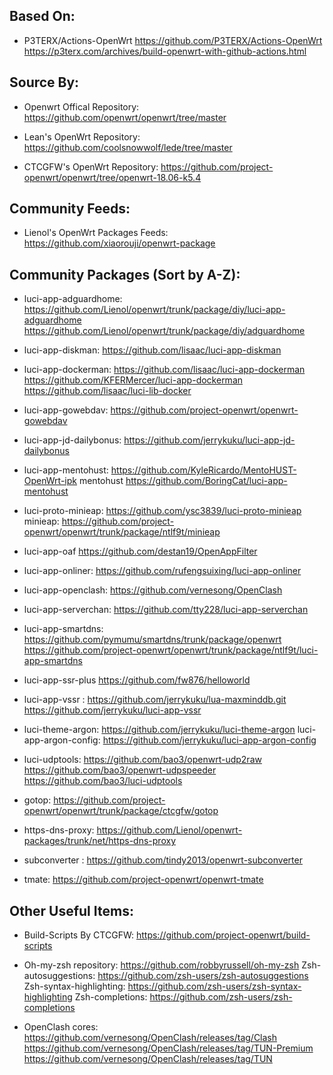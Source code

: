 ## Based On:

- P3TERX/Actions-OpenWrt
  https://github.com/P3TERX/Actions-OpenWrt
  https://p3terx.com/archives/build-openwrt-with-github-actions.html

## Source By:

- Openwrt Offical Repository:
  https://github.com/openwrt/openwrt/tree/master

- Lean's OpenWrt Repository:
  https://github.com/coolsnowwolf/lede/tree/master

- CTCGFW's OpenWrt Repository:
  https://github.com/project-openwrt/openwrt/tree/openwrt-18.06-k5.4

## Community Feeds:

- Lienol's OpenWrt Packages Feeds:
  https://github.com/xiaorouji/openwrt-package

## Community Packages (Sort by A-Z):

- luci-app-adguardhome:
  https://github.com/Lienol/openwrt/trunk/package/diy/luci-app-adguardhome
  https://github.com/Lienol/openwrt/trunk/package/diy/adguardhome

- luci-app-diskman:
  https://github.com/lisaac/luci-app-diskman

- luci-app-dockerman:
  https://github.com/lisaac/luci-app-dockerman
  https://github.com/KFERMercer/luci-app-dockerman
  https://github.com/lisaac/luci-lib-docker

- luci-app-gowebdav:
  https://github.com/project-openwrt/openwrt-gowebdav

- luci-app-jd-dailybonus:
  https://github.com/jerrykuku/luci-app-jd-dailybonus

- luci-app-mentohust:
  https://github.com/KyleRicardo/MentoHUST-OpenWrt-ipk
  mentohust
  https://github.com/BoringCat/luci-app-mentohust

- luci-proto-minieap:
  https://github.com/ysc3839/luci-proto-minieap
  minieap:
  https://github.com/project-openwrt/openwrt/trunk/package/ntlf9t/minieap

- luci-app-oaf <N>
  https://github.com/destan19/OpenAppFilter

- luci-app-onliner:
  https://github.com/rufengsuixing/luci-app-onliner

- luci-app-openclash:
  https://github.com/vernesong/OpenClash

- luci-app-serverchan:
  https://github.com/tty228/luci-app-serverchan

- luci-app-smartdns:
  https://github.com/pymumu/smartdns/trunk/package/openwrt
  https://github.com/project-openwrt/openwrt/trunk/package/ntlf9t/luci-app-smartdns

- luci-app-ssr-plus
  https://github.com/fw876/helloworld

- luci-app-vssr <M>:
  https://github.com/jerrykuku/lua-maxminddb.git
  https://github.com/jerrykuku/luci-app-vssr

- luci-theme-argon:
  https://github.com/jerrykuku/luci-theme-argon
  luci-app-argon-config:
  https://github.com/jerrykuku/luci-app-argon-config

- luci-udptools:
  https://github.com/bao3/openwrt-udp2raw
  https://github.com/bao3/openwrt-udpspeeder
  https://github.com/bao3/luci-udptools

- gotop:
  https://github.com/project-openwrt/openwrt/trunk/package/ctcgfw/gotop

- https-dns-proxy:
  https://github.com/Lienol/openwrt-packages/trunk/net/https-dns-proxy

- subconverter <N>:
  https://github.com/tindy2013/openwrt-subconverter

- tmate:
  https://github.com/project-openwrt/openwrt-tmate

## Other Useful Items:

- Build-Scripts By CTCGFW:
  https://github.com/project-openwrt/build-scripts

- Oh-my-zsh repository:
  https://github.com/robbyrussell/oh-my-zsh
  Zsh-autosuggestions:
  https://github.com/zsh-users/zsh-autosuggestions 
  Zsh-syntax-highlighting:
  https://github.com/zsh-users/zsh-syntax-highlighting
  Zsh-completions:
  https://github.com/zsh-users/zsh-completions

- OpenClash cores:
  https://github.com/vernesong/OpenClash/releases/tag/Clash
  https://github.com/vernesong/OpenClash/releases/tag/TUN-Premium
  https://github.com/vernesong/OpenClash/releases/tag/TUN
